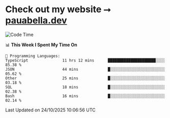 # Check out my website ⭢ [pauabella.dev](https://pauabella.dev)

<!--START_SECTION:waka-->
![Code Time](http://img.shields.io/badge/Code%20Time-4%2C922%20hrs%2027%20mins-blue)

📊 **This Week I Spent My Time On** 

```text
💬 Programming Languages: 
TypeScript               11 hrs 12 mins      █████████████████████░░░░   85.38 % 
JSON                     44 mins             █░░░░░░░░░░░░░░░░░░░░░░░░   05.62 % 
Other                    25 mins             █░░░░░░░░░░░░░░░░░░░░░░░░   03.18 % 
SQL                      18 mins             █░░░░░░░░░░░░░░░░░░░░░░░░   02.38 % 
Bash                     16 mins             █░░░░░░░░░░░░░░░░░░░░░░░░   02.14 % 
```


 Last Updated on 24/10/2025 10:06:56 UTC
<!--END_SECTION:waka-->
